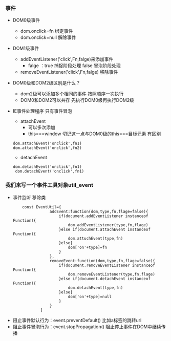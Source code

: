 ### 事件
- DOM0级事件
    - dom.onclick=fn   绑定事件
    - dom.onclick=null 解除事件
- DOM1级事件
    - addEventListener('click',Fn,falge)来添加事件
        - falge ：true 捕捉阶段处理 false 冒泡阶段处理
    - removeEventListener('click',Fn,falge) 移除事件
- DOM0级和DOM2级区别是什么？
    - dom2级可以添加多个相同的事件  按照顺序一次执行
    - DOM0和DOM2可以共存 先执行DOM0级再执行DOM2级
- IE事件处理程序 只有事件冒泡
    - attachEvent 
        - 可以多次添加
        - this===window 切记这一点与DOM0级的this===目标元素 有区别
    ```
    dom.attachEvent('onclick',fn1)
    dom.attachEvent('onclick',fn2)
    ```
    - detachEvent
    
    ```
    dom.detachEvent('onclick',fn1)
     dom.detachEvent('onclick',fn1)
    ```
### 我们来写一个事件工具对象util_event
- 事件监听 移除类
    ```
        const EventUtil={
                    addEvent:function(dom,type,fn,flage=false){
                        if(document.addEventListener instanceof Function){
                            dom.addEventListener(type,fn,flage)
                        }else if(document.attachEvent instanceof Function){
                            dom.attuchEvent(type,fn)
                        }else{
                            dom['on'+type]=fn
                        }
                    },
                    removeEvent:function(dom,type,fn,flage=false){
                        if(document.removeEventListener instanceof Function){
                            dom.removeEventListener(type,fn,flage)
                        }else if(document.detachEvent instanceof Function){
                            dom.detachEvent(type,fn)
                        }else{
                            dom['on'+type]=null
                        }
                    }
                }
    ```
- 阻止事件默认行为：event.preventDefault() 比如a标签的跳转url
- 阻止事件冒泡行为：event.stopPropagation() 阻止停止事件在DOM中继续传播